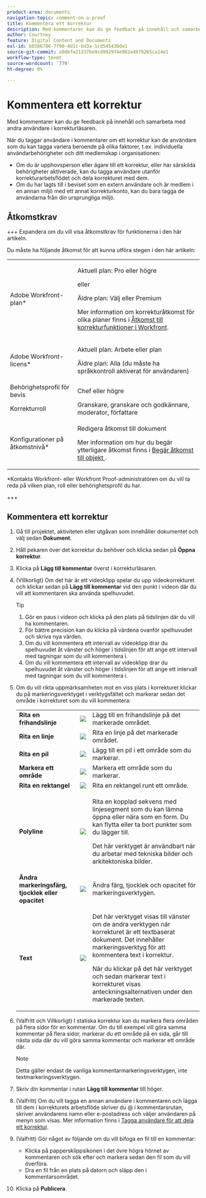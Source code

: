 ```yaml
---
product-area: documents
navigation-topic: comment-on-a-proof
title: Kommentera ett korrektur
description: Med kommentarer kan du ge feedback på innehåll och samarbeta med andra användare i korrekturläsaren.
author: Courtney
feature: Digital Content and Documents
exl-id: b0386786-7f90-4d1c-bd3a-1cd545430de1
source-git-commit: a9dbfe21337be9cd9929f4e982e4979265ca14e1
workflow-type: tm+mt
source-wordcount: '779'
ht-degree: 0%

---
```


# Kommentera ett korrektur

<!-- Audited: 5/2025 -->

Med kommentarer kan du ge feedback på innehåll och samarbeta med andra användare i korrekturläsaren.

När du taggar användare i kommentarer om ett korrektur kan de användare som du kan tagga variera beroende på olika faktorer, t.ex. individuella användarbehörigheter och ditt medlemskap i organisationen:

* Om du är upphovsperson eller ägare till ett korrektur, eller har särskilda behörigheter aktiverade, kan du tagga användare utanför korrekturarbetsflödet och dela korrekturet med dem.
* Om du har lagts till i beviset som en extern användare och är medlem i en annan miljö med ett annat korrekturkonto, kan du bara tagga de användarna från din ursprungliga miljö. <!--For more information, see [Proofing collaboration limitations with people outside of your organization](../../../../review-and-approve-work/proofing/tips-tricks-and-troubleshooting/collaboration-with-members-outside-of-your-organization.md)-->

## Åtkomstkrav

+++ Expandera om du vill visa åtkomstkrav för funktionerna i den här artikeln.

Du måste ha följande åtkomst för att kunna utföra stegen i den här artikeln:

<table style="table-layout:auto"> 
 <col> 
 <col> 
 <tbody> 
  <tr> 
   <td role="rowheader">Adobe Workfront-plan*</td> 
   <td> <p>Aktuell plan: Pro eller högre</p> <p>eller</p> <p>Äldre plan: Välj eller Premium</p> <p>Mer information om korrekturåtkomst för olika planer finns i <a href="/help/quicksilver/administration-and-setup/manage-workfront/configure-proofing/access-to-proofing-functionality.md" class="MCXref xref">Åtkomst till korrekturfunktioner i Workfront</a>.</p> </td> 
  </tr> 
  <tr> 
   <td role="rowheader">Adobe Workfront-licens*</td> 
   <td> <p>Aktuell plan: Arbete eller plan</p> <p>Äldre plan: Alla (du måste ha språkkontroll aktiverat för användaren)</p> </td> 
  </tr> 
  <tr> 
   <td role="rowheader">Behörighetsprofil för bevis </td> 
   <td>Chef eller högre</td> 
  </tr> 
  <tr> 
   <td role="rowheader">Korrekturroll</td> 
   <td>Granskare, granskare och godkännare, moderator, författare</td> 
  </tr> 
  <tr> 
   <td role="rowheader">Konfigurationer på åtkomstnivå*</td> 
   <td> <p>Redigera åtkomst till dokument</p> <p>Mer information om hur du begär ytterligare åtkomst finns i <a href="../../../../workfront-basics/grant-and-request-access-to-objects/request-access.md" class="MCXref xref">Begär åtkomst till objekt </a>.</p> </td> 
  </tr> 
 </tbody> 
</table>

&#42;Kontakta Workfront- eller Workfront Proof-administratören om du vill ta reda på vilken plan, roll eller behörighetsprofil du har.

+++

## Kommentera ett korrektur

1. Gå till projektet, aktiviteten eller utgåvan som innehåller dokumentet och välj sedan **Dokument**.
1. Håll pekaren över det korrektur du behöver och klicka sedan på **Öppna korrektur**.

1. Klicka på **Lägg till kommentar** överst i korrekturläsaren.
1. (Villkorligt) Om det här är ett videoklipp spelar du upp videokorrekturet och klickar sedan på **Lägg till kommentar** vid den punkt i videon där du vill att kommentaren ska använda spelhuvudet.

   >[!TIP]
   >
   >1. Gör en paus i videon och klicka på den plats på tidslinjen där du vill ha kommentaren.
   >1. För bättre precision kan du klicka på värdena ovanför spelhuvudet och skriva nya värden.
   >1. Om du vill kommentera ett intervall av videoklipp drar du spelhuvudet åt vänster och höger i tidslinjen för att ange ett intervall med tagningar som du vill kommentera i.
   >1. Om du vill kommentera ett intervall av videoklipp drar du spelhuvudet åt vänster och höger i tidslinjen för att ange ett intervall med tagningar som du vill kommentera i.

1. Om du vill rikta uppmärksamheten mot en viss plats i korrekturet klickar du på markeringsverktyget i verktygsfältet och markerar sedan det område i korrekturet som du vill kommentera:

   <table style="table-layout:auto"> 
    <col> 
    <col> 
    <col> 
    <tbody> 
     <tr> 
      <td role="rowheader"><strong>Rita en frihandslinje</strong> </td> 
      <td> <img src="assets/freehand-line.png"> </td> 
      <td>Lägg till en frihandslinje på det markerade området.</td> 
     </tr> 
     <tr> 
      <td role="rowheader"><strong>Rita en linje</strong> </td> 
      <td> <img src="assets/line.png"> </td> 
      <td>Rita en linje på det markerade området.</td> 
     </tr> 
     <tr> 
      <td role="rowheader"><strong>Rita en pil</strong> </td> 
      <td> <img src="assets/arrow.png"> </td> 
      <td>Lägg till en pil i ett område som du markerar.</td> 
     </tr> 
     <tr> 
      <td role="rowheader"><strong>Markera ett område</strong> </td> 
      <td> <img src="assets/highlight.png"> </td> 
      <td>Markera ett område som du markerar.</td> 
     </tr> 
     <tr> 
      <td role="rowheader"><strong>Rita en rektangel</strong> </td> 
      <td> <img src="assets/rectangle.png"> </td> 
      <td>Rita en rektangel runt ett område.</td> 
     </tr> 
     <tr> 
      <td role="rowheader"><strong>Polyline</strong> </td> 
      <td> <img src="assets/polyline.png"> </td> 
      <td> <p>Rita en kopplad sekvens med linjesegment som du kan lämna öppna eller nära som en form. Du kan flytta eller ta bort punkter som du lägger till. </p> <p>Det här verktyget är användbart när du arbetar med tekniska bilder och arkitektoniska bilder.</p> </td> 
     </tr> 
     <tr> 
      <td role="rowheader"><strong>Ändra markeringsfärg, tjocklek eller opacitet</strong> </td> 
      <td> <img src="assets/change-color.png"> </td> 
      <td>Ändra färg, tjocklek och opacitet för markeringsverktygen.</td> 
     </tr> 
     <tr> 
      <td role="rowheader"><strong>Text</strong> </td> 
      <td> <img src="assets/copy-of-text.png"> </td> 
      <td> <p>Det här verktyget visas till vänster om de andra verktygen när korrekturet är ett textbaserat dokument. Det innehåller markeringsverktyg för att kommentera text i korrektur. <br></p> <p>När du klickar på det här verktyget och sedan markerar text i korrekturet visas anteckningsalternativen under den markerade texten.<br></p> </td> 
     </tr> 
    </tbody> 
   </table>

1. (Valfritt och Villkorligt) I statiska korrektur kan du markera flera områden på flera sidor för en kommentar. Om du till exempel vill göra samma kommentar på flera sidor, markerar du ett område på en sida, går till nästa sida där du vill göra samma kommentar och markerar ett område där.

   >[!NOTE]
   >
   >Detta gäller endast de vanliga kommentarmarkeringsverktygen, inte textmarkeringsverktygen.

1. Skriv din kommentar i rutan **Lägg till kommentar** till höger.
1. (Valfritt) Om du vill tagga en annan användare i kommentaren och lägga till dem i korrekturets arbetsflöde skriver du @ i kommentarsrutan, skriver användarens namn eller e-postadress och väljer användaren på menyn som visas. Mer information finns i [Tagga användare för att dela ett korrektur](../../../../review-and-approve-work/proofing/reviewing-proofs-within-workfront/comment-on-a-proof/tag-users-to-share-proof.md).
1. (Valfritt) Gör något av följande om du vill bifoga en fil till en kommentar:

   * Klicka på pappersklippsikonen i det övre högra hörnet av kommentaren och sök efter och markera sedan den fil som du vill överföra.
   * Dra en fil från en plats på datorn och släpp den i kommentarsområdet.

1. Klicka på **Publicera**.
